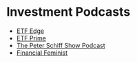 # Investment Podcasts

- [ETF Edge](https://open.spotify.com/show/5ItIbiXrj9W2IhWFpqQJ5s?si=Nu1eEYonTx-NeHyMu0D-KA)
- [ETF Prime](https://open.spotify.com/show/4FTkbBgTiC1AFJgMmtwKX3?si=JOBUbxFZRr65G5klNltzNg)
- [The Peter Schiff Show Podcast](https://open.spotify.com/show/77ckqkx3MbP1cKhjDjAbDY?si=H_C7ENcFTPCmWUQT9MapxA)
- [Financial Feminist](https://open.spotify.com/show/0b5qzMiw22wHBfe1x9LfaQ?si=3df18dd45e6f4bb5)
